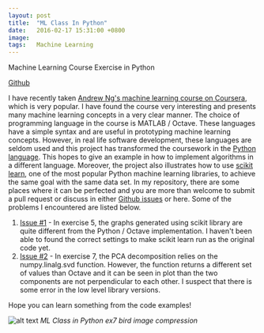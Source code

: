 ```yaml
---
layout: post
title:  "ML Class In Python"
date:   2016-02-17 15:31:00 +0800
image:  
tags:   Machine Learning
---
```

Machine Learning Course Exercise in Python 

[Github](https://github.com/cameronlai/ml-class-python)

I have recently taken [Andrew Ng's machine learning course on Coursera](https://www.coursera.org/learn/machine-learning), which is very popular. I have found the course very interesting and presents many machine learning concepts in a very clear manner. The choice of programming language in the course is MATLAB / Octave. These languages have a simple syntax and are useful in prototyping machine learning concepts. However, in real life software development, these languages are seldom used and this project has transformed the coursework in the [Python language](https://www.python.org/). This hopes to give an example in how to implement algorithms in a different language. Moreover, the project also illustrates how to use [scikit learn](http://scikit-learn.org/), one of the most popular Python machine learning libraries, to achieve the same goal with the same data set. In my repository, there are some places where it can be perfected and you are more than welcome to submit a pull request or discuss in either [Github issues](https://github.com/cameronlai/ml-class-python/issues) or here. Some of the problems I encountered are listed below.

1.  [Issue #1](https://github.com/cameronlai/ml-class-python/issues/1) - In exercise 5, the graphs generated using scikit library are quite different from the Python / Octave implementation. I haven't been able to found the correct settings to make scikit learn run as the original code yet.
2.  [Issue #2](https://github.com/cameronlai/ml-class-python/issues/2) - In exercise 7, the PCA decomposition relies on the numpy.linalg.svd function. However, the function returns a different set of values than Octave and it can be seen in plot than the two components are not perpendicular to each other. I suspect that there is some error in the low level library versions.

Hope you can learn something from the code examples! 

![alt text](http://cameronlai.com/wp-content/uploads/2016/02/ml-class-in-python-ex7-bird-image-compression.jpeg)
*ML Class in Python ex7 bird image compression*